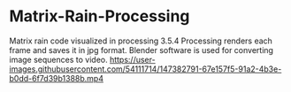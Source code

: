 # Matrix-Rain-Processing
Matrix rain code visualized in processing 3.5.4
Processing renders each frame and saves it in jpg format. Blender software is used for converting image sequences to video.
https://user-images.githubusercontent.com/54111714/147382791-67e157f5-91a2-4b3e-b0dd-6f7d39b1388b.mp4

